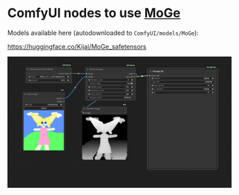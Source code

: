 # ComfyUI nodes to use [MoGe](https://github.com/microsoft/MoGe)

Models available here (autodownloaded to `ComfyUI/models/MoGe`):

https://huggingface.co/Kijai/MoGe_safetensors

![example](example_workflows/moge_example.png)